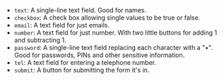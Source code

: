  * `text`: A single-line text field. Good for names.
 * `checkbox`: A check box allowing single values to be true or false. 
 * `email`: A text field for just emails.
 * `number`: A text field for just number. With two little buttons for adding 1 and subtracting 1.
 * `password`: A single-line text field replacing each character with a "•". Good for passwords, PINs and other sensitive information.
 * `tel`: A text field for entering a telephone number.
 * `submit`: A button for submitting the form it's in.